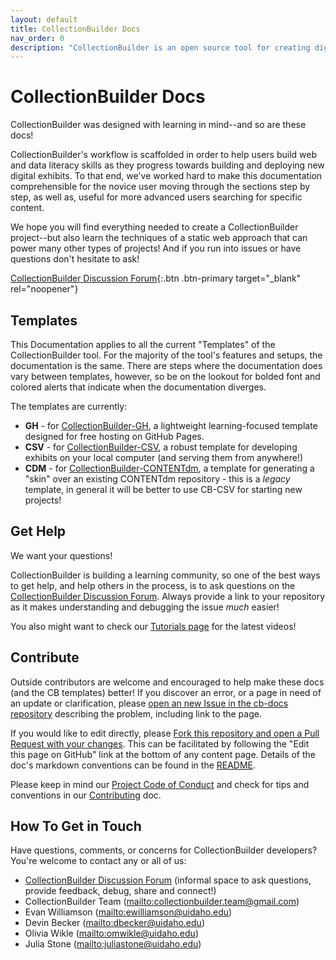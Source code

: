 ```yaml
---
layout: default
title: CollectionBuilder Docs
nav_order: 0
description: "CollectionBuilder is an open source tool for creating digital collection and exhibit websites that are driven by metadata and powered by modern static web technology."
---
```


# CollectionBuilder Docs

CollectionBuilder was designed with learning in mind--and so are these docs!

CollectionBuilder's workflow is scaffolded in order to help users build web and data literacy skills as they progress towards building and deploying new digital exhibits. 
To that end, we've worked hard to make this documentation comprehensible for the novice user moving through the sections step by step, as well as, useful for more advanced users searching for specific content.

We hope you will find everything needed to create a CollectionBuilder project--but also learn the techniques of a static web approach that can power many other types of projects!
And if you run into issues or have questions don't hesitate to ask!

[CollectionBuilder Discussion Forum](https://github.com/orgs/CollectionBuilder/discussions){:.btn .btn-primary target="_blank" rel="noopener"}

## Templates

This Documentation applies to all the current "Templates" of the CollectionBuilder tool. 
For the majority of the tool's features and setups, the documentation is the same. 
There are steps where the documentation does vary between templates, however, so be on the lookout for bolded font and colored alerts that indicate when the documentation diverges. 

The templates are currently: 

- **GH** - for [CollectionBuilder-GH](https://github.com/CollectionBuilder/collectionbuilder-gh), a lightweight learning-focused template designed for free hosting on GitHub Pages.
- **CSV** - for [CollectionBuilder-CSV](https://github.com/CollectionBuilder/collectionbuilder-csv), a robust template for developing exhibits on your local computer (and serving them from anywhere!)
- **CDM** - for [CollectionBuilder-CONTENTdm](https://github.com/CollectionBuilder/collectionbuilder-contentdm), a template for generating a "skin" over an existing CONTENTdm repository - this is a *legacy* template, in general it will be better to use CB-CSV for starting new projects!

## Get Help

We want your questions! 

CollectionBuilder is building a learning community, so one of the best ways to get help, and help others in the process, is to ask questions on the [CollectionBuilder Discussion Forum](https://github.com/orgs/CollectionBuilder/discussions).
Always provide a link to your repository as it makes understanding and debugging the issue *much* easier!

You also might want to check our [Tutorials page](https://collectionbuilder.github.io/tutorials.html) for the latest videos!

## Contribute 

Outside contributors are welcome and encouraged to help make these docs (and the CB templates) better!
If you discover an error, or a page in need of an update or clarification, please [open an new Issue in the cb-docs repository](https://github.com/CollectionBuilder/cb-docs/issues) describing the problem, including link to the page.

If you would like to edit directly, please [Fork this repository and open a Pull Request with your changes](https://guides.github.com/activities/forking/). 
This can be facilitated by following the "Edit this page on GitHub" link at the bottom of any content page.
Details of the doc's markdown conventions can be found in the [README](https://github.com/CollectionBuilder/cb-docs#readme).

Please keep in mind our [Project Code of Conduct](https://github.com/CollectionBuilder/collectionbuilder.github.io/blob/main/CODE_OF_CONDUCT.md) and check for tips and conventions in our [Contributing](https://github.com/CollectionBuilder/collectionbuilder.github.io/blob/main/CONTRIBUTING.md) doc.

## How To Get in Touch

Have questions, comments, or concerns for CollectionBuilder developers?
You're welcome to contact any or all of us:

- [CollectionBuilder Discussion Forum](https://github.com/orgs/CollectionBuilder/discussions) (informal space to ask questions, provide feedback, debug, share and connect!)
- CollectionBuilder Team (<mailto:collectionbuilder.team@gmail.com>)
- Evan Williamson (<mailto:ewilliamson@uidaho.edu>)
- Devin Becker (<mailto:dbecker@uidaho.edu>)
- Olivia Wikle (<mailto:omwikle@uidaho.edu>)
- Julia Stone (<mailto:juliastone@uidaho.edu>)

